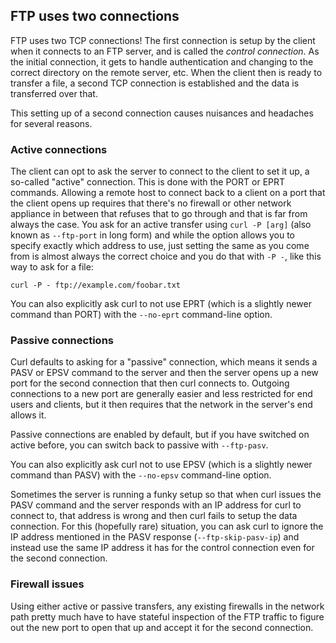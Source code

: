 ## FTP uses two connections

FTP uses two TCP connections! The first connection is setup by the client when
it connects to an FTP server, and is called the *control connection*. As the
initial connection, it gets to handle authentication and changing to the
correct directory on the remote server, etc. When the client then is ready to
transfer a file, a second TCP connection is established and the data is
transferred over that.

This setting up of a second connection causes nuisances and headaches for
several reasons.

### Active connections

The client can opt to ask the server to connect to the client to set it up, a
so-called "active" connection. This is done with the PORT or EPRT
commands. Allowing a remote host to connect back to a client on a port that
the client opens up requires that there's no firewall or other network
appliance in between that refuses that to go through and that is far from
always the case. You ask for an active transfer using `curl -P [arg]` (also
known as `--ftp-port` in long form) and while the option allows you to specify
exactly which address to use, just setting the same as you come from is almost
always the correct choice and you do that with `-P -`, like this way to ask
for a file:

    curl -P - ftp://example.com/foobar.txt

You can also explicitly ask curl to not use EPRT (which is a slightly newer
command than PORT) with the `--no-eprt` command-line option.

### Passive connections

Curl defaults to asking for a "passive" connection, which means it sends a
PASV or EPSV command to the server and then the server opens up a new port for
the second connection that then curl connects to. Outgoing connections to a
new port are generally easier and less restricted for end users and clients,
but it then requires that the network in the server's end allows it.

Passive connections are enabled by default, but if you have switched on active
before, you can switch back to passive with `--ftp-pasv`.

You can also explicitly ask curl not to use EPSV (which is a slightly newer
command than PASV) with the `--no-epsv` command-line option.

Sometimes the server is running a funky setup so that when curl issues the
PASV command and the server responds with an IP address for curl to connect
to, that address is wrong and then curl fails to setup the data
connection. For this (hopefully rare) situation, you can ask curl to ignore
the IP address mentioned in the PASV response (`--ftp-skip-pasv-ip`) and
instead use the same IP address it has for the control connection even for the
second connection.

### Firewall issues

Using either active or passive transfers, any existing firewalls in the
network path pretty much have to have stateful inspection of the FTP traffic
to figure out the new port to open that up and accept it for the second
connection.

